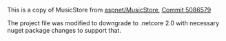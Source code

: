 This is a copy of MusicStore from [aspnet/MusicStore](https://github.com/aspnet/MusicStore), [Commit 5086579](https://github.com/aspnet/MusicStore/commit/5086579c4259ba6e8a7ff9d7edd808d62f2396e4)

The project file was modified to downgrade to .netcore 2.0 with necessary nuget package changes to support that.